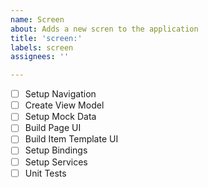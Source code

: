 ```yaml
---
name: Screen
about: Adds a new scren to the application
title: 'screen:'
labels: screen
assignees: ''

---
```


- [ ] Setup Navigation
- [ ] Create View Model
- [ ] Setup Mock Data
- [ ] Build Page UI
- [ ] Build Item Template UI
- [ ] Setup Bindings
- [ ] Setup Services
- [ ] Unit Tests
